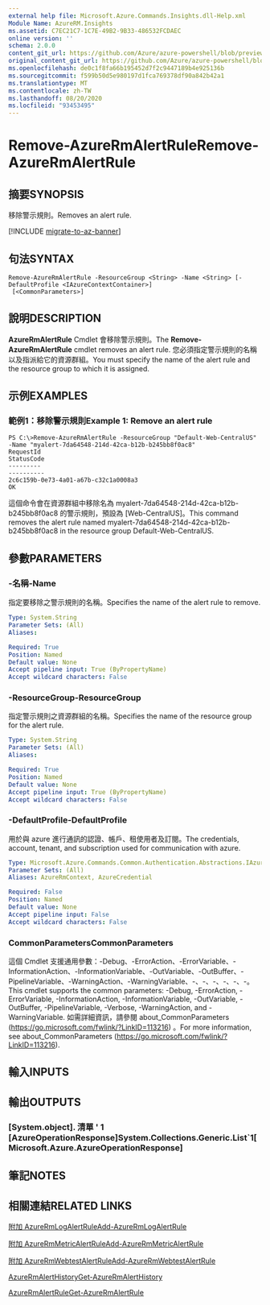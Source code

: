 ```yaml
---
external help file: Microsoft.Azure.Commands.Insights.dll-Help.xml
Module Name: AzureRM.Insights
ms.assetid: C7EC21C7-1C7E-49B2-9B33-486532FCDAEC
online version: ''
schema: 2.0.0
content_git_url: https://github.com/Azure/azure-powershell/blob/preview/src/ResourceManager/Insights/Commands.Insights/help/Remove-AzureRmAlertRule.md
original_content_git_url: https://github.com/Azure/azure-powershell/blob/preview/src/ResourceManager/Insights/Commands.Insights/help/Remove-AzureRmAlertRule.md
ms.openlocfilehash: de0c1f8fa66b195452d7f2c9447189b4e925136b
ms.sourcegitcommit: f599b50d5e980197d1fca769378df90a842b42a1
ms.translationtype: MT
ms.contentlocale: zh-TW
ms.lasthandoff: 08/20/2020
ms.locfileid: "93453495"
---
```

# <span data-ttu-id="be43d-101">Remove-AzureRmAlertRule</span><span class="sxs-lookup"><span data-stu-id="be43d-101">Remove-AzureRmAlertRule</span></span>

## <span data-ttu-id="be43d-102">摘要</span><span class="sxs-lookup"><span data-stu-id="be43d-102">SYNOPSIS</span></span>
<span data-ttu-id="be43d-103">移除警示規則。</span><span class="sxs-lookup"><span data-stu-id="be43d-103">Removes an alert rule.</span></span>

[!INCLUDE [migrate-to-az-banner](../../includes/migrate-to-az-banner.md)]

## <span data-ttu-id="be43d-104">句法</span><span class="sxs-lookup"><span data-stu-id="be43d-104">SYNTAX</span></span>

```
Remove-AzureRmAlertRule -ResourceGroup <String> -Name <String> [-DefaultProfile <IAzureContextContainer>]
 [<CommonParameters>]
```

## <span data-ttu-id="be43d-105">說明</span><span class="sxs-lookup"><span data-stu-id="be43d-105">DESCRIPTION</span></span>
<span data-ttu-id="be43d-106">**AzureRmAlertRule** Cmdlet 會移除警示規則。</span><span class="sxs-lookup"><span data-stu-id="be43d-106">The **Remove-AzureRmAlertRule** cmdlet removes an alert rule.</span></span>
<span data-ttu-id="be43d-107">您必須指定警示規則的名稱以及指派給它的資源群組。</span><span class="sxs-lookup"><span data-stu-id="be43d-107">You must specify the name of the alert rule and the resource group to which it is assigned.</span></span>

## <span data-ttu-id="be43d-108">示例</span><span class="sxs-lookup"><span data-stu-id="be43d-108">EXAMPLES</span></span>

### <span data-ttu-id="be43d-109">範例1：移除警示規則</span><span class="sxs-lookup"><span data-stu-id="be43d-109">Example 1: Remove an alert rule</span></span>
```
PS C:\>Remove-AzureRmAlertRule -ResourceGroup "Default-Web-CentralUS" -Name "myalert-7da64548-214d-42ca-b12b-b245bb8f0ac8"
RequestId                                                                                                    StatusCode
---------                                                                                                    ----------
2c6c159b-0e73-4a01-a67b-c32c1a0008a3                                                                                 OK
```

<span data-ttu-id="be43d-110">這個命令會在資源群組中移除名為 myalert-7da64548-214d-42ca-b12b-b245bb8f0ac8 的警示規則，預設為 [Web-CentralUS]。</span><span class="sxs-lookup"><span data-stu-id="be43d-110">This command removes the alert rule named myalert-7da64548-214d-42ca-b12b-b245bb8f0ac8 in the resource group Default-Web-CentralUS.</span></span>

## <span data-ttu-id="be43d-111">參數</span><span class="sxs-lookup"><span data-stu-id="be43d-111">PARAMETERS</span></span>

### <span data-ttu-id="be43d-112">-名稱</span><span class="sxs-lookup"><span data-stu-id="be43d-112">-Name</span></span>
<span data-ttu-id="be43d-113">指定要移除之警示規則的名稱。</span><span class="sxs-lookup"><span data-stu-id="be43d-113">Specifies the name of the alert rule to remove.</span></span>

```yaml
Type: System.String
Parameter Sets: (All)
Aliases: 

Required: True
Position: Named
Default value: None
Accept pipeline input: True (ByPropertyName)
Accept wildcard characters: False
```

### <span data-ttu-id="be43d-114">-ResourceGroup</span><span class="sxs-lookup"><span data-stu-id="be43d-114">-ResourceGroup</span></span>
<span data-ttu-id="be43d-115">指定警示規則之資源群組的名稱。</span><span class="sxs-lookup"><span data-stu-id="be43d-115">Specifies the name of the resource group for the alert rule.</span></span>

```yaml
Type: System.String
Parameter Sets: (All)
Aliases: 

Required: True
Position: Named
Default value: None
Accept pipeline input: True (ByPropertyName)
Accept wildcard characters: False
```

### <span data-ttu-id="be43d-116">-DefaultProfile</span><span class="sxs-lookup"><span data-stu-id="be43d-116">-DefaultProfile</span></span>
<span data-ttu-id="be43d-117">用於與 azure 進行通訊的認證、帳戶、租使用者及訂閱。</span><span class="sxs-lookup"><span data-stu-id="be43d-117">The credentials, account, tenant, and subscription used for communication with azure.</span></span>

```yaml
Type: Microsoft.Azure.Commands.Common.Authentication.Abstractions.IAzureContextContainer
Parameter Sets: (All)
Aliases: AzureRmContext, AzureCredential

Required: False
Position: Named
Default value: None
Accept pipeline input: False
Accept wildcard characters: False
```

### <span data-ttu-id="be43d-118">CommonParameters</span><span class="sxs-lookup"><span data-stu-id="be43d-118">CommonParameters</span></span>
<span data-ttu-id="be43d-119">這個 Cmdlet 支援通用參數：-Debug、-ErrorAction、-ErrorVariable、-InformationAction、-InformationVariable、-OutVariable、-OutBuffer、-PipelineVariable、-WarningAction、-WarningVariable、-、-、-、-、-、-。</span><span class="sxs-lookup"><span data-stu-id="be43d-119">This cmdlet supports the common parameters: -Debug, -ErrorAction, -ErrorVariable, -InformationAction, -InformationVariable, -OutVariable, -OutBuffer, -PipelineVariable, -Verbose, -WarningAction, and -WarningVariable.</span></span> <span data-ttu-id="be43d-120">如需詳細資訊，請參閱 about_CommonParameters (https://go.microsoft.com/fwlink/?LinkID=113216) 。</span><span class="sxs-lookup"><span data-stu-id="be43d-120">For more information, see about_CommonParameters (https://go.microsoft.com/fwlink/?LinkID=113216).</span></span>

## <span data-ttu-id="be43d-121">輸入</span><span class="sxs-lookup"><span data-stu-id="be43d-121">INPUTS</span></span>

## <span data-ttu-id="be43d-122">輸出</span><span class="sxs-lookup"><span data-stu-id="be43d-122">OUTPUTS</span></span>

### <span data-ttu-id="be43d-123">[System.object]. 清單 ' 1 [AzureOperationResponse]</span><span class="sxs-lookup"><span data-stu-id="be43d-123">System.Collections.Generic.List\`1[Microsoft.Azure.AzureOperationResponse]</span></span>

## <span data-ttu-id="be43d-124">筆記</span><span class="sxs-lookup"><span data-stu-id="be43d-124">NOTES</span></span>

## <span data-ttu-id="be43d-125">相關連結</span><span class="sxs-lookup"><span data-stu-id="be43d-125">RELATED LINKS</span></span>

[<span data-ttu-id="be43d-126">附加 AzureRmLogAlertRule</span><span class="sxs-lookup"><span data-stu-id="be43d-126">Add-AzureRmLogAlertRule</span></span>](./Add-AzureRmLogAlertRule.md)

[<span data-ttu-id="be43d-127">附加 AzureRmMetricAlertRule</span><span class="sxs-lookup"><span data-stu-id="be43d-127">Add-AzureRmMetricAlertRule</span></span>](./Add-AzureRmMetricAlertRule.md)

[<span data-ttu-id="be43d-128">附加 AzureRmWebtestAlertRule</span><span class="sxs-lookup"><span data-stu-id="be43d-128">Add-AzureRmWebtestAlertRule</span></span>](./Add-AzureRmWebtestAlertRule.md)

[<span data-ttu-id="be43d-129">AzureRmAlertHistory</span><span class="sxs-lookup"><span data-stu-id="be43d-129">Get-AzureRmAlertHistory</span></span>](./Get-AzureRmAlertHistory.md)

[<span data-ttu-id="be43d-130">AzureRmAlertRule</span><span class="sxs-lookup"><span data-stu-id="be43d-130">Get-AzureRmAlertRule</span></span>](./Get-AzureRmAlertRule.md)


